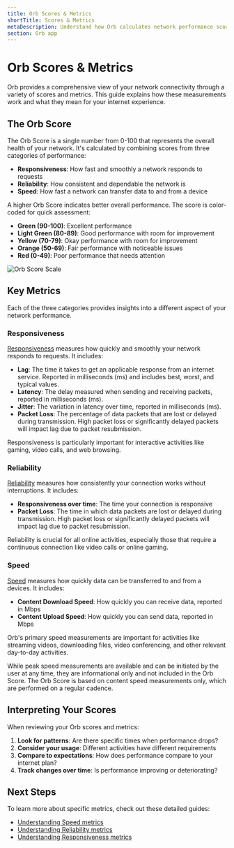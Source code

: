 ```yaml
---
title: Orb Scores & Metrics
shortTitle: Scores & Metrics
metaDescription: Understand how Orb calculates network performance scores and what the different metrics mean for your internet experience.
section: Orb app
---
```


# Orb Scores & Metrics

Orb provides a comprehensive view of your network connectivity through a variety of scores and metrics. This guide explains how these measurements work and what they mean for your internet experience.

## The Orb Score

The Orb Score is a single number from 0-100 that represents the overall health of your network. It's calculated by combining scores from three categories of performance:

- **Responsiveness**: How fast and smoothly a network responds to requests
- **Reliability**: How consistent and dependable the network is
- **Speed**: How fast a network can transfer data to and from a device

A higher Orb Score indicates better overall performance. The score is color-coded for quick assessment:

- **Green (90-100)**: Excellent performance
- **Light Green (80-89)**: Good performance with room for improvement
- **Yellow (70-79)**: Okay performance with room for improvement
- **Orange (50-69)**: Fair performance with noticeable issues
- **Red (0-49)**: Poor performance that needs attention

<Image src="../../images/orb-app/orb-score-scale.png" alt="Orb Score Scale" />

## Key Metrics

Each of the three categories provides insights into a different aspect of your network performance.

### Responsiveness

[Responsiveness](/docs/orb-app/responsiveness.md) measures how quickly and smoothly your network responds to requests. It includes:

- **Lag**: The time it takes to get an applicable response from an internet service. Reported in milliseconds (ms) and includes best, worst, and typical values.
- **Latency**: The delay measured when sending and receiving packets, reported in milliseconds (ms).
- **Jitter**: The variation in latency over time, reported in milliseconds (ms).
- **Packet Loss**: The percentage of data packets that are lost or delayed during transmission. High packet loss or significantly delayed packets will impact lag due to packet resubmission.

Responsiveness is particularly important for interactive activities like gaming, video calls, and web browsing.

### Reliability

[Reliability](/docs/orb-app/reliability.md) measures how consistently your connection works without interruptions. It includes:

- **Responsiveness over time**: The time your connection is responsive
- **Packet Loss**: The time in which data packets are lost or delayed during transmission. High packet loss or significantly delayed packets will impact lag due to packet resubmission.

Reliability is crucial for all online activities, especially those that require a continuous connection like video calls or online gaming.

### Speed

[Speed](/docs/orb-app/speed.md) measures how quickly data can be transferred to and from a devices. It includes:

- **Content Download Speed**: How quickly you can receive data, reported in Mbps
- **Content Upload Speed**: How quickly you can send data, reported in Mbps

Orb's primary speed measurements are important for activities like streaming videos, downloading files, video conferencing, and other relevant day-to-day activities.

While peak speed measurements are available and can be initiated by the user at any time, they are informational only and not included in the Orb Score. The Orb Score is based on content speed measurements only, which are performed on a regular cadence.

## Interpreting Your Scores

When reviewing your Orb scores and metrics:

1. **Look for patterns**: Are there specific times when performance drops?
2. **Consider your usage**: Different activities have different requirements
3. **Compare to expectations**: How does performance compare to your internet plan?
4. **Track changes over time**: Is performance improving or deteriorating?

## Next Steps

To learn more about specific metrics, check out these detailed guides:

- [Understanding Speed metrics](/docs/orb-app/speed.md)
- [Understanding Reliability metrics](/docs/orb-app/reliability.md)
- [Understanding Responsiveness metrics](/docs/orb-app/responsiveness.md)
